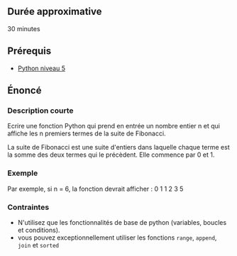 ## Durée approximative

30 minutes

## Prérequis

- <a href="https://microlead.fr/echelles/python" title="Prérequis en Python" target="_blank">Python niveau 5</a>

## Énoncé

### Description courte

Ecrire une fonction Python qui prend en entrée un nombre entier n et qui affiche les n premiers termes de la suite de Fibonacci.

La suite de Fibonacci est une suite d'entiers dans laquelle chaque terme est la somme des deux termes qui le précèdent. Elle commence par 0 et 1.

### Exemple

Par exemple, si n = 6, la fonction devrait afficher : 0 1 1 2 3 5

### Contraintes

- N'utilisez que les fonctionnalités de base de python (variables, boucles et conditions).
- vous pouvez exceptionnellement utiliser les fonctions ```range```, ```append```, ```join``` et ```sorted```